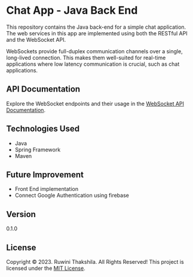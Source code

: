 # Chat App - Java Back End
This repository contains the Java back-end for a simple chat application. The web services in this app are implemented using both the RESTful API and the WebSocket API.

WebSockets provide full-duplex communication channels over a single, long-lived connection. This makes them well-suited for real-time applications where low latency communication is crucial, such as chat applications.

## API Documentation
Explore the WebSocket endpoints and their usage in the [WebSocket API Documentation](https://developer.mozilla.org/en-US/docs/Web/API/WebSockets_API).

## Technologies Used

- Java
- Spring Framework
- Maven

## Future Improvement

- Front End implementation
- Connect Google Authentication using firebase

## Version
0.1.0

## License
Copyright &copy; 2023. Ruwini Thakshila. All Rights Reserved!
This project is licensed under the [MIT License](License.txt).
